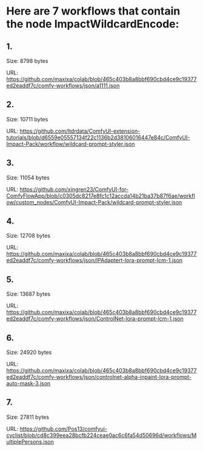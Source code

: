 # Here are 7 workflows that contain the node ImpactWildcardEncode:

## 1. 

Size: 8798 bytes

URL: https://github.com/maxixa/colab/blob/465c403b8a8bbf690cbd4ce9c19377ed2eaddf7c/comfy-workflows/json/a1111.json

## 2. 

Size: 10711 bytes

URL: https://github.com/ltdrdata/ComfyUI-extension-tutorials/blob/d6559e05557134f22c1136b2d38106016447e84c/ComfyUI-Impact-Pack/workflow/wildcard-prompt-styler.json

## 3. 

Size: 11054 bytes

URL: https://github.com/xingren23/ComfyUI-for-ComfyFlowApp/blob/c0305dc8217e8fc1c12accda14b21ba37b87f6ae/workflow/custom_nodes/ComfyUI-Impact-Pack/wildcard-prompt-styler.json

## 4. 

Size: 12708 bytes

URL: https://github.com/maxixa/colab/blob/465c403b8a8bbf690cbd4ce9c19377ed2eaddf7c/comfy-workflows/json/IPAdaptert-lora-prompt-lcm-1.json

## 5. 

Size: 13687 bytes

URL: https://github.com/maxixa/colab/blob/465c403b8a8bbf690cbd4ce9c19377ed2eaddf7c/comfy-workflows/json/ControlNet-lora-prompt-lcm-1.json

## 6. 

Size: 24920 bytes

URL: https://github.com/maxixa/colab/blob/465c403b8a8bbf690cbd4ce9c19377ed2eaddf7c/comfy-workflows/json/controlnet-alpha-inpaint-lora-prompt-auto-mask-3.json

## 7. 

Size: 27811 bytes

URL: https://github.com/Pos13/comfyui-cyclist/blob/cd8c399eea28bcfb224ceae0ac6c6fa54d50696d/workflows/MultiplePersons.json

